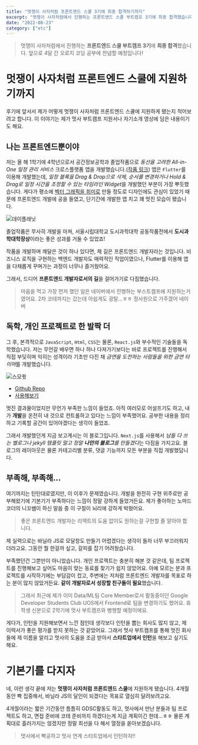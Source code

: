 ```yaml
---
title: "멋쟁이 사자처럼 프론트엔드 스쿨 3기에 최종 합격하기까지"
excerpt: "멋쟁이 사자처럼에서 진행하는 프론트엔드 스쿨 부트캠프 3기에 최종 합격했습니다. 앞으로 4달 간 오로지 코딩 공부에 전념할 예정입니다!"
date: "2022-08-23"
category: ["etc"]
---
```


> 멋쟁이 사자처럼에서 진행하는 **프론트엔드 스쿨 부트캠프 3기**에 **최종 합격**했습니다. 앞으로 4달 간 오로지 코딩 공부에 전념할 예정입니다!

# 멋쟁이 사자처럼 프론트엔드 스쿨에 지원하기까지

후기에 앞서서 제가 어떻게 멋쟁이 사자처럼 프론트엔드 스쿨에 지원하게 됐는지 적어보려고 합니다. 이 이야기는 제가 멋사 부트캠프 지원서나 자기소개 영상에 담은 내용이기도 해요.

## 나는 프론트엔드뿐이야

저는 올 해 1학기에 4학년으로서 공간정보공학과 졸업작품으로 *동선을 고려한 All-in-One 일정 관리 서비스* 크로스플랫폼 앱을 개발했습니다.([작품 링크](https://uos-urbanscience.org/archives/uos_portfolio/%eb%8f%99%ec%84%a0%ec%9d%84-%ea%b3%a0%eb%a0%a4%ed%95%9c-all-in-one-%ec%9d%bc%ec%a0%95-%ec%8a%a4%ec%bc%80%ec%a4%84%eb%a7%81-%ec%84%9c%eb%b9%84%ec%8a%a4)) 앱은 `Flutter`를 이용해 개발했는데, *일정 블록을 Drag & Drop으로 삭제, 순서를 변경하거나 Hold & Drag로 일정 시간을 조정할 수 있는 타임라인 Widget*을 개발했던 부분이 가장 뿌듯했습니다. 게다가 평소에 [벡터 그래픽을 취미로](https://1drv.ms/u/s!AuUWTcQUIRa42Tzo1RvxZDxGLnDg?e=WgNLnp) 만들 정도로 디자인에도 관심이 있었기 때문에 프론트엔드 개발에 공을 들였고, 단기간에 개발한 앱 치고 꽤 멋진 모습이 됐습니다.

![데이플래닛](../static/img/멋쟁이_사자처럼_프론트엔드_스쿨_3기_최종합격_후기/데이플래닛.jpg)

졸업작품은 무사히 개발을 마쳐, 서울시립대학교 도시과학대학 공동작품전에서 **도시과학대학장상**이라는 좋은 성과를 거둘 수 있었죠!

작품을 개발하며 깨달은 것이 하나 있다면, 제 길은 프론트엔드 개발자라는 것입니다. 비즈니스 로직을 구현하는 백엔드 개발자도 매력적인 직업이였으나, Flutter를 이용해 앱을 다채롭게 꾸며가는 과정이 너무나 즐거웠어요.

그래서, 드디어 **프론트엔드 개발자로서의 길**을 걸어가기로 다짐했습니다.

> 마음을 먹고 가장 먼저 했던 일은 네이버에서 진행하는 부스트캠프에 지원하는거였어요. 2차 코테까지는 갔는데 아쉽게도 광탈...ㅎㅎ 정사원으로 가주겠어 네이버

## 독학, 개인 프로젝트로 한 발짝 더

그 후, 본격적으로 `JavaScript`, `Html`, `CSS`는 물론, `React.js`와 부수적인 기술들을 독학했습니다. 저는 무언갈 배우면 하나 하나 다져가기보다는 바로 프로젝트를 진행해서 직접 부딪히며 익히는 성격이라 기초만 다진 채 *금연을 도전하는 사람들을 위한 금연 타이머*를 개발했습니다.

![스모큇](../static/img/멋쟁이_사자처럼_프론트엔드_스쿨_3기_최종합격_후기/스모큇.png)

- [Github Repo](https://github.com/custardcream98/smoquit)
- [사용해보기](https://custardcream98.github.io/smoquit/)

멋진 결과물이었지만 무언가 부족한 느낌이 들었죠. 아직 여러모로 어설프기도 하고, 내가 **개발**을 온전히 내 것으로 컨트롤하고 있다는 느낌이 부족했어요. 공부한 내용을 정리하고 기록할 공간이 있어야겠다는 생각이 들었죠.

그래서 개발했던게 지금 보고계시는 이 블로그입니다. `Next.js`를 사용해서 *남들 다 쓰는 벨로그나 jekyll 템플릿 말고 정말 **나만의 블로그**를 만들겠다*는 다짐을 가지고요. 블로그의 레이아웃은 물론 카테고리별 분류, 댓글 기능까지 모든 부분을 직접 개발했답니다.

## 부족해, 부족해...

여기까지는 탄탄대로였지만, 이 이후가 문제였습니다. 개발을 완전히 구현 위주로만 공부해왔기에 기본기가 부족하다는 느낌이 정말 강하게 들었거든요. 제가 좋아하는 노마드 코더의 니꼬쌤이 하신 말씀 중 이 구절이 뇌리에 강하게 박혔어요.

> 좋은 프론트엔드 개발자는 리액트의 도움 없이도 원하는걸 구현할 줄 알아야 합니다.

제 실력으로는 바닐라 JS로 모달창도 만들기 어렵겠다는 생각이 들자 너무 부끄러워지더라고요. 그동안 뭘 한걸까 싶고, 갈피를 잡기 어려웠습니다.

부족했던건 그뿐만이 아니었습니다. 개인 프로젝트는 충분히 해본 것 같은데, 팀 프로젝트를 진행해보고 싶어도 마음이 맞는 동료를 찾기가 쉽지 않았어요. 아예 모르는 분과 프로젝트를 시작하기에는 부담감이 컸고, 주변에는 저처럼 프론트엔드 개발자를 목표로 하는 분이 많지 않았거든요. **같이 개발자로서 성장할 친구들이 필요**했습니다.

> 그래서 최근에 제가 이미 Data/ML팀 Core Member로서 활동중이던 Google Developer Students Club UOS에서 Frontend로 팀을 변경하기도 했어요. 휴학생 신분으로 2학기에 멋사 부트캠프와 병행할 예정이에요.

게다가, 인턴을 지원해보면서 느낀 점인데 생각보다 인턴을 뽑는 회사도 많지 않고, 제 이력서가 좋은 평가를 받지 못하는 것 같았어요. 그래서 멋사 부트캠프를 통해 멋진 회사들에 제 이름을 알리고 멋사의 도움을 조금 받아서 **스타트업에서 인턴**을 해보고 싶기도 해요.

# 기본기를 다지자

네, 이런 생각 끝에 저는 **멋쟁이 사자처럼 프론트엔드 스쿨**에 지원하게 됐습니다. 4개월동안 빡 집중해서, 바닐라 JS의 달인이 되겠다는 목표로 열심히 달려보려고요.

4개월이라는 짧은 기간동안 틈틈히 GDSC활동도 하고, 멋사에서 만난 분들과 팀 프로젝트도 하고, 면접 준비에 코테 준비까지 하겠다는게 지금 계획이긴 한데...ㅎㅎ 물론 계획대로 흘러가지는 않겠지만 정말 최선을 다 해서 열정을 쏟아보겠습니다.

> 멋사에서 빡공하고 멋사 연계 스타트업에서 인턴하자!!
